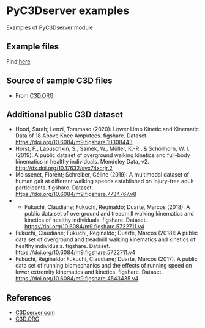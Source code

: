 # PyC3Dserver examples
Examples of PyC3Dserver module

## Example files
Find [here](https://github.com/mkjung99/pyc3dserver_examples/tree/master/Examples)

## Source of sample C3D files
- From [C3D.ORG](https://www.c3d.org/sampledata.html)

## Additional public C3D dataset
- Hood, Sarah; Lenzi, Tommaso (2020): Lower Limb Kinetic and Kinematic Data of 18 Above Knee Amputees. figshare. Dataset. https://doi.org/10.6084/m9.figshare.10308443
- Horst, F., Lapuschkin, S., Samek, W., Müller, K.-R., & Schöllhorn, W. I. (2019). A public dataset of overground walking kinetics and full-body kinematics in healthy individuals. Mendeley Data, v2. http://dx.doi.org/10.17632/svx74xcrjr.2
- Moissenet, Florent; Schreiber, Céline (2019): A multimodal dataset of human gait at different walking speeds established on injury-free adult participants. figshare. Dataset. https://doi.org/10.6084/m9.figshare.7734767.v8
- - Fukuchi, Claudiane; Fukuchi, Reginaldo; Duarte, Marcos (2018): A public data set of overground and treadmill walking kinematics and kinetics of healthy individuals. figshare. Dataset. https://doi.org/10.6084/m9.figshare.5722711.v4
- Fukuchi, Claudiane; Fukuchi, Reginaldo; Duarte, Marcos (2018): A public data set of overground and treadmill walking kinematics and kinetics of healthy individuals. figshare. Dataset. https://doi.org/10.6084/m9.figshare.5722711.v4
- Fukuchi, Reginaldo; Fukuchi, Claudiane; Duarte, Marcos (2017): A public data set of running biomechanics and the effects of running speed on lower extremity kinematics and kinetics. figshare. Dataset. https://doi.org/10.6084/m9.figshare.4543435.v4


## References
- [C3Dserver.com](https://www.c3dserver.com/)
- [C3D.ORG](https://www.c3d.org/)
